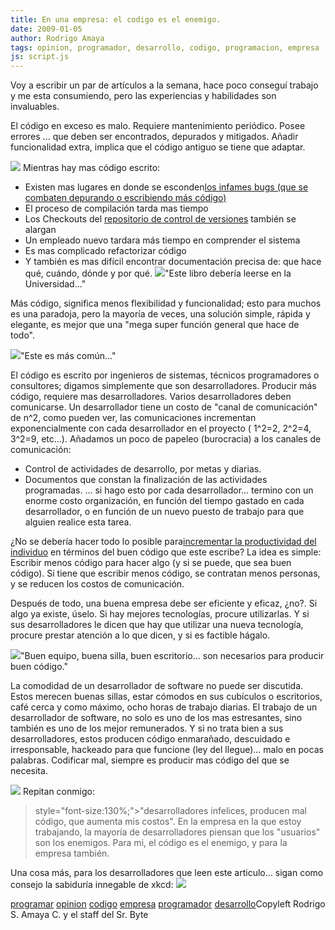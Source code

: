 ```yaml
---
title: En una empresa: el codigo es el enemigo.
date: 2009-01-05
author: Rodrigo Amaya
tags: opinion, programador, desarrollo, codigo, programacion, empresa
js: script.js
---
```


Voy a escribir un par de artículos
      a la semana, hace poco conseguí trabajo y me esta consumiendo, pero las experiencias y
      habilidades son invaluables.

El código en exceso es malo.
      Requiere mantenimiento periódico. Posee errores ... que deben ser encontrados, depurados y
      mitigados. Añadir funcionalidad extra, implica que el código antiguo se tiene que
      adaptar.

[![](http://4.bp.blogspot.com/_ayvorITawE4/SWJiacLyU8I/AAAAAAAAB1o/USpq7NJkZjs/s320/iStock_000000237891XSmall_3.jpg)](http://4.bp.blogspot.com/_ayvorITawE4/SWJiacLyU8I/AAAAAAAAB1o/USpq7NJkZjs/s1600-h/iStock_000000237891XSmall_3.jpg)
Mientras hay mas código escrito:

- Existen mas lugares en donde se esconden[los infames bugs (que se combaten depurando o escribiendo más código)](http://www.srbyte.com/2008/12/herramientas-del-programador-unit.html)
- El proceso de compilación tarda mas tiempo
- Los Checkouts del [repositorio de control de versiones](http://www.srbyte.com/2008/03/programemos-mejor-subversion.html) también se alargan
- Un empleado nuevo tardara más tiempo en comprender el sistema
- Es mas complicado refactorizar código
- Y también es mas difícil encontrar documentación precisa de: que hace qué, cuándo, dónde y por qué.
[![](http://3.bp.blogspot.com/_ayvorITawE4/SWJiZqw4pJI/AAAAAAAAB1Q/HLGEBGSQMnI/s320/beautiful-code.png)](http://3.bp.blogspot.com/_ayvorITawE4/SWJiZqw4pJI/AAAAAAAAB1Q/HLGEBGSQMnI/s1600-h/beautiful-code.png)"Este libro debería leerse
      en la Universidad..."

Más código,
      significa menos flexibilidad y funcionalidad; esto para muchos es una paradoja, pero la
      mayoría de veces, una solución simple, rápida y elegante, es mejor que una "mega super función
      general que hace de todo".

[![](http://4.bp.blogspot.com/_ayvorITawE4/SWJiZ0RoxnI/AAAAAAAAB1Y/gAfc7bZIYLo/s320/crappy-code-book-cover.jpg)](http://4.bp.blogspot.com/_ayvorITawE4/SWJiZ0RoxnI/AAAAAAAAB1Y/gAfc7bZIYLo/s1600-h/crappy-code-book-cover.jpg)"Este es más
      común..."

El código es escrito por ingenieros
      de sistemas, técnicos programadores o consultores; digamos simplemente que son
      desarrolladores. Producir más código, requiere mas desarrolladores. Varios desarrolladores
      deben comunicarse. Un desarrollador tiene un costo de "canal de comunicación" de n^2, como
      pueden ver, las comunicaciones incrementan exponencialmente con cada desarrollador en el
      proyecto ( 1^2=2, 2^2=4, 3^2=9, etc...).
Añadamos un poco de papeleo (burocracia) a
      los canales de comunicación:

- Control de actividades de desarrollo, por metas y diarias.
- Documentos que constan la finalización de las actividades programadas.
... si hago esto por cada desarrollador...
      termino con un enorme costo organización, en función del tiempo gastado en cada desarrollador,
      o en función de un nuevo puesto de trabajo para que alguien realice esta tarea.

¿No se debería hacer todo lo posible para[incrementar la productividad del individuo](http://www.srbyte.com/2007/02/programando-mejor-parte-iii.html) en términos del buen código que este escribe? La idea es
      simple: Escribir menos código para hacer algo (y si se puede, que sea buen código). Si tiene
      que escribir menos código, se contratan menos personas, y se reducen los costos de
      comunicación.

Después de todo, una buena empresa debe ser eficiente y
      eficaz, ¿no?. Si algo ya existe, úselo. Si hay mejores tecnologías, procure utilizarlas. Y si
      sus desarrolladores le dicen que hay que utilizar una nueva tecnología, procure prestar atención a lo que dicen, y si es
      factible hágalo.

[![](http://4.bp.blogspot.com/_ayvorITawE4/SWJkFG_nKKI/AAAAAAAAB14/xzFKxn6zUbw/s320/reclining.jpg)](http://4.bp.blogspot.com/_ayvorITawE4/SWJkFG_nKKI/AAAAAAAAB14/xzFKxn6zUbw/s1600-h/reclining.jpg)"Buen equipo, buena silla,
      buen escritorio... son necesarios para producir buen
      código."

La comodidad de un desarrollador de
      software no puede ser discutida. Estos merecen buenas sillas, estar cómodos en sus cubículos o
      escritorios, café cerca y como máximo, ocho horas de trabajo diarias. El trabajo de un
      desarrollador de software, no solo es uno de los mas estresantes, sino también es uno de los
      mejor remunerados. Y si no trata bien a sus desarrolladores, estos producen código enmarañado,
      descuidado e irresponsable, hackeado para que funcione (ley del llegue)... malo en pocas
      palabras. Codificar mal, siempre es producir mas código del que se necesita.

[![](http://1.bp.blogspot.com/_ayvorITawE4/SWJian06lYI/AAAAAAAAB1w/dl6B-PcG_OM/s320/no_hacking.gif)](http://1.bp.blogspot.com/_ayvorITawE4/SWJian06lYI/AAAAAAAAB1w/dl6B-PcG_OM/s1600-h/no_hacking.gif)
Repitan
      conmigo:
>  style="font-size:130%;">"desarrolladores infelices, producen mal código, que aumenta mis
> costos".
En la empresa en la que estoy trabajando, la mayoría
      de desarrolladores piensan que los "usuarios" son los enemigos. Para mi, el código es el
      enemigo, y para la empresa también.

Una cosa más, para los
      desarrolladores que leen este articulo... sigan como consejo la sabiduría innegable de xkcd:
      [![](http://2.bp.blogspot.com/_ayvorITawE4/SWJiaF7V27I/AAAAAAAAB1g/KJwtCBX2VU8/s320/goto.png)](http://2.bp.blogspot.com/_ayvorITawE4/SWJiaF7V27I/AAAAAAAAB1g/KJwtCBX2VU8/s1600-h/goto.png)

[programar](http://www.blogalaxia.com/tags/programar)
      [opinion](http://www.blogalaxia.com/tags/opinion) [codigo](http://www.blogalaxia.com/tags/codigo) [empresa](http://www.blogalaxia.com/tags/empresa) [programador](http://www.blogalaxia.com/tags/programador) [desarrollo](http://www.blogalaxia.com/tags/desarrollo)Copyleft Rodrigo S. Amaya C. y el staff del Sr.
      Byte